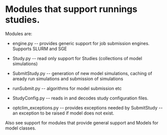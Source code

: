# Modules that support runnings studies.
Modules are:

* engine.py -- provides generic support for job submission engines. 
     Supports SLURM and SGE

* Study.py -- read only support for Studies (collections of model simulations)

* SubmitStudy.py -- generation of new model simulations, caching of aready run simulations and submission of simulations

* runSubmit.py -- algorithms for model submission etc

* StudyConfig.py -- reads in and decodes study configuration files. 

* optclim_exceptions.py -- provides exceptions needed by SubmitStudy -- an exception to be raised if model does not exist.

Also see support for modules that provide general support and Models for model classes.